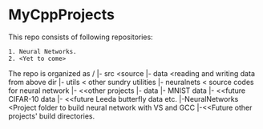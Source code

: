 # MyCppProjects

This repo consists of following repositories:

	1. Neural Networks. 
	2. <Yet to come>

The repo is organized as 
	/
	|- src  <source 
	    |- data <reading and writing data from above dir
	    |- utils < other sundry utilities
            |- neuralnets  < source codes for neural network
            |- <<other projects
	|- data
	    |- MNIST data 
	    |- <<future CIFAR-10 data
	    |- <<future Leeda butterfly data etc.
        |-NeuralNetworks <Project folder to build neural network with VS and GCC
	|-<<Future other projects' build directories.


